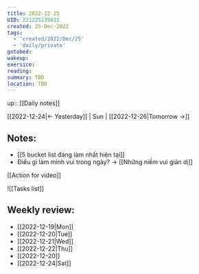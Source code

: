 ```yaml
---
title: 2022-12-25
UID: 221225135631
created: 25-Dec-2022
tags:
  - 'created/2022/Dec/25'
  - 'daily/private'
gotobed:
wakeup:
exersice:
reading:
summary: TBD
location: TBD
---
```

up:: [[Daily notes]]

[[2022-12-24|<- Yesterday]] | Sun | [[2022-12-26|Tomorrow ->]]

## Notes:
- [[5 bucket list đáng làm nhất hiện tại]]
- Điều gì làm mình vui trong ngày? -> [[Những niềm vui giản dị]]

[[Action for video]]


![[Tasks list]]


## Weekly review:
- [[2022-12-19|Mon]]
- [[2022-12-20|Tue]]
- [[2022-12-21|Wed]]
- [[2022-12-22|Thu]]
- [[2022-12-20]]
- [[2022-12-24|Sat]]
